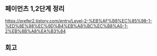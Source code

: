 ## 페이먼츠 1,2단계 정리
https://prefer2.tistory.com/entry/Level-2-%EB%AF%B8%EC%85%98-1-%ED%8E%98%EC%9D%B4%EB%A8%BC%EC%B8%A0-1-2%EB%8B%A8%EA%B3%84

## 회고

